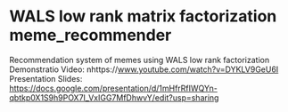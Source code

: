 # WALS low rank matrix factorization meme_recommender
Recommendation system of memes using WALS low rank factorization
Demonstratio Video: nhttps://www.youtube.com/watch?v=DYKLV9GeU6I
Presentation Slides: https://docs.google.com/presentation/d/1mHfrRfIWQYn-qbtkp0X1S9h9POX7I_VxIGG7MfDhwvY/edit?usp=sharing
